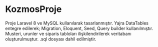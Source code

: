 # KozmosProje
Proje Laravel 8 ve MySQL kullanılarak tasarlanmıştır. Yajra DataTables entegre edilerek; Migration, Eloquent, Seed, Query builder kullanılmıştır. 
Musteri, urunler ve siparis tabloları ilişkilendirilerek veritabanı oluşturulmuştur. 
.sql dosyası dahil edilmiştir.
